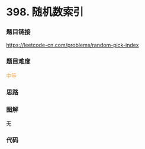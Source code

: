 # 398. 随机数索引

### 题目链接

https://leetcode-cn.com/problems/random-pick-index

### 题目难度

<font color=#F0AD4E>中等</font>

### 思路



### 图解

无

### 代码

```python
```